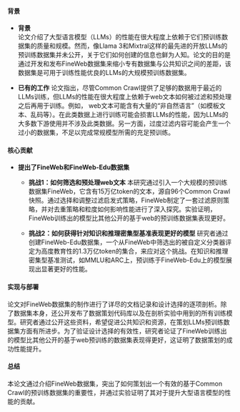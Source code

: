 #### 背景
- **背景**       
    论文介绍了大型语言模型（LLMs）的性能在很大程度上依赖于它们预训练数据集的质量和规模。然而，像Llama 3和Mixtral这样的最先进的开放LLMs的预训练数据集并未公开，关于它们如何创建的信息也鲜为人知。论文的目的是通过开发和发布FineWeb数据集来缩小专有数据集与公共知识之间的差距，该数据集是可用于训练性能优良的LLMs的大规模预训练数据集。

- **已有的工作**
    论文指出，尽管Common Crawl提供了足够的数据用于最近的LLMs训练，但LLMs的性能在很大程度上依赖于web文本如何被过滤和预处理之后再用于训练。例如， web文本可能含有大量的“非自然语言”（如模板文本、乱码等）。在此类数据上进行训练可能会损害LLMs的性能，因为LLMs的大多数下游使用并不涉及此类数据。另一方面，过度过滤内容可能会产生一个过小的数据集，不足以完成常规模型所需的充足预训练。

#### 核心贡献
- **提出了FineWeb和FineWeb-Edu数据集**
    - **挑战1：如何筛选和预处理web文本**
        本研究通过引入一个大规模的预训练数据集FineWeb，它含有15万亿token的文本，源自96个Common Crawl快照。通过选择和调整过滤启发式策略，FineWeb制定了一套过滤原则策略，并对去重策略和粒度如何影响性能进行了深入探究。实验证明，FineWeb训练出的模型比其他公开的基于web的预训练数据集表现更好。

    - **挑战2：如何获得针对知识和推理密集型基准表现更好的模型**
        研究者通过创建FineWeb-Edu数据集，一个从FineWeb中筛选出的被自定义分类器评定为高度教育性的1.3万亿token的集合，来应对这个挑战。在知识和推理密集型基准测试，如MMLU和ARC上，预训练于FineWeb-Edu上的模型展现出显著更好的性能。

#### 实现与部署
论文对FineWeb数据集的制作进行了详尽的文档记录和设计选择的逐项剖析。除了数据集本身，还公开发布了数据策划代码库以及在剖析实验中用到的所有训练模型。研究者通过公开这些资料，希望促进公共知识和资源，在策划LLMs预训练数据集方面有所进步。为了验证设计选择的有效性，研究者论证了FineWeb训练出的模型比其他公开的基于web预训练的数据集表现得更好，这证明了数据策划的成功性能提升。

#### 总结
本论文通过介绍FineWeb数据集，突出了如何策划出一个有效的基于Common Crawl的预训练数据集的重要性，并通过实验证明了其对于提升大型语言模型的性能的贡献。
